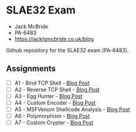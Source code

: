 # SLAE32 Exam
- Jack McBride
- PA-6483
- https://jacklgmcbride.co.uk/blog

Github repository for the SLAE32 exam (PA-6483).

## Assignments
- [ ] A1 - Bind TCP Shell - [Blog Post](https://jacklgmcbride.co.uk/blog/)
- [ ] A2 - Reverse TCP Shell - [Blog Post](https://jacklgmcbride.co.uk/blog/)
- [ ] A3 - Egg Hunter - [Blog Post](https://jacklgmcbride.co.uk/blog/)
- [ ] A4 - Custom Encoder  - [Blog Post](https://jacklgmcbride.co.uk/blog/)
- [ ] A5 - MSFVenom Shellcode Analysis - [Blog Post](https://jacklgmcbride.co.uk/blog/)
- [ ] A6 - Polymorphism - [Blog Post](https://jacklgmcbride.co.uk/blog/)
- [ ] A7 - Custom Crypter - [Blog Post](https://jacklgmcbride.co.uk/blog/)
